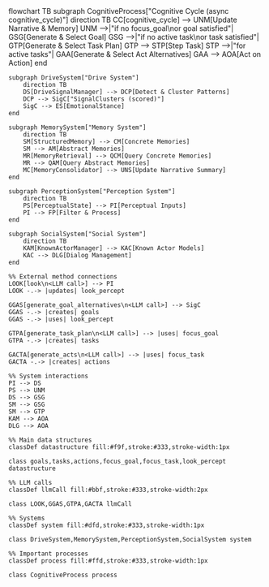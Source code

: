<script src="https://cdn.jsdelivr.net/npm/mermaid/dist/mermaid.min.js"></script>
<script>mermaid.initialize({startOnLoad:true});</script>

<div class="mermaid">
flowchart TB
    subgraph CognitiveProcess["Cognitive Cycle (async cognitive_cycle)"]
        direction TB
        CC[cognitive_cycle] --> UNM[Update Narrative & Memory]
        UNM -->|"if no focus_goal\nor goal satisfied"| GSG[Generate & Select Goal]
        GSG -->|"if no active task\nor task satisfied"| GTP[Generate & Select Task Plan]
        GTP --> STP[Step Task]
        STP -->|"for active tasks"| GAA[Generate & Select Act Alternatives]
        GAA --> AOA[Act on Action]
    end

    subgraph DriveSystem["Drive System"]
        direction TB
        DS[DriveSignalManager] --> DCP[Detect & Cluster Patterns]
        DCP --> SigC["SignalClusters (scored)"]
        SigC --> ES[EmotionalStance]
    end

    subgraph MemorySystem["Memory System"]
        direction TB
        SM[StructuredMemory] --> CM[Concrete Memories]
        SM --> AM[Abstract Memories]
        MR[MemoryRetrieval] --> QCM[Query Concrete Memories]
        MR --> QAM[Query Abstract Memories]
        MC[MemoryConsolidator] --> UNS[Update Narrative Summary]
    end

    subgraph PerceptionSystem["Perception System"]
        direction TB
        PS[PerceptualState] --> PI[Perceptual Inputs]
        PI --> FP[Filter & Process]
    end

    subgraph SocialSystem["Social System"]
        direction TB
        KAM[KnownActorManager] --> KAC[Known Actor Models]
        KAC --> DLG[Dialog Management]
    end

    %% External method connections
    LOOK[look\n<LLM call>] --> PI
    LOOK -.-> |updates| look_percept
    
    GGAS[generate_goal_alternatives\n<LLM call>] --> SigC
    GGAS -.-> |creates| goals
    GGAS -.-> |uses| look_percept
    
    GTPA[generate_task_plan\n<LLM call>] --> |uses| focus_goal
    GTPA -.-> |creates| tasks
    
    GACTA[generate_acts\n<LLM call>] --> |uses| focus_task
    GACTA -.-> |creates| actions
    
    %% System interactions
    PI --> DS
    PS --> UNM
    DS --> GSG
    SM --> GSG
    SM --> GTP
    KAM --> AOA
    DLG --> AOA
    
    %% Main data structures
    classDef datastructure fill:#f9f,stroke:#333,stroke-width:1px
    
    class goals,tasks,actions,focus_goal,focus_task,look_percept datastructure
    
    %% LLM calls
    classDef llmCall fill:#bbf,stroke:#333,stroke-width:2px
    
    class LOOK,GGAS,GTPA,GACTA llmCall
    
    %% Systems
    classDef system fill:#dfd,stroke:#333,stroke-width:1px
    
    class DriveSystem,MemorySystem,PerceptionSystem,SocialSystem system
    
    %% Important processes
    classDef process fill:#ffd,stroke:#333,stroke-width:1px
    
    class CognitiveProcess process
</div>

